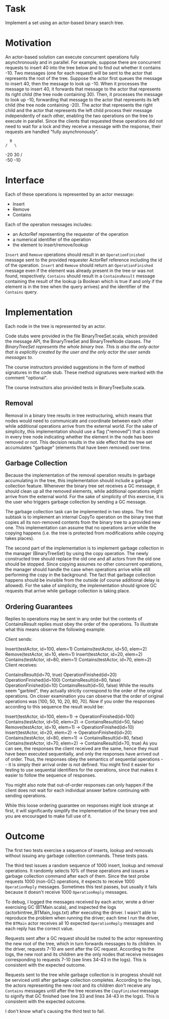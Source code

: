 Task
==========
Implement a set using an actor-based binary search tree.


Motivation
===========
An actor-based solution can execute concurrent operations fully asynchronously and in parallel. For example, suppose there are concurrent requests to insert 40 into the tree below and to find out whether it contains -10. Two messages (one for each request) will be sent to the actor that represents the root of the tree. Suppose the actor first queues the message to insert 40, then the message to look up -10. When it processes the message to insert 40, it forwards that message to the actor that represents its right child (the tree node containing 30). Then, it processes the message to look up -10, forwarding that message to the actor that represents its left child (the tree node containing -20). The actor that represents the right child and the actor that represents the left child process their message independently of each other, enabling the two operations on the tree to execute in parallel. Since the clients that requested these operations did not need to wait for a lock and they receive a message with the response, their requests are handled "fully asynchronously".

      0
    /   \
  -20   30
  /  \
-50  -10



Interface
==========
Each of these operations is represented by an actor message:
* Insert
* Remove
* Contains

Each of the operation messages includes:
* an ActorRef representing the requester of the operation
* a numerical identifier of the operation
* the element to insert/remove/lookup

`Insert` and `Remove` operations should result in an `OperationFinished` message sent to the provided requester ActorRef reference including the id of the operation. `Insert` and `Remove` should return an `OperationFinished` message even if the element was already present in the tree or was not found, respectively. `Contains` should result in a `ContainsResult` message containing the result of the lookup (a Boolean which is true if and only if the element is in the tree when the query arrives) and the identifier of the `Contains` query.


Implementation
==================
Each node in the tree is represented by an actor.

Code stubs were provided in the file BinaryTreeSet.scala, which provided the message API, the BinaryTreeSet and BinaryTreeNode classes. _The BinaryTreeSet represents the whole binary tree. This is also the only actor that is explicitly created by the user and the only actor the user sends messages to._

The course instructors provided suggestions in the form of method signatures in the code stub. These method signatures were marked with the comment "optional".

The course instructors also provided tests in BinaryTreeSuite.scala.


Removal
--------
Removal in a binary tree results in tree restructuring, which means that nodes would need to communicate and coordinate between each other while additional operations arrive from the external world. For the sake of simplicity, this implementation should use a flag ("removed") that is stored in every tree node indicating whether the element in the node has been removed or not. This decision results in the side effect that the tree set accumulates "garbage" (elements that have been removed) over time.


Garbage Collection
-------------------
Because the implementation of the removal operation results in garbage accumulating in the tree, this implementation should include a garbage collection feature. Whenever the binary tree set receives a GC message, it should clean up all the removed elements, while additional operations might arrive from the external world. For the sake of simplicity of this exercise, it is the user who triggers garbage collection by sending a GC message.

The garbage collection task can be implemented in two steps. The first subtask is to implement an internal CopyTo operation on the binary tree that copies all its non-removed contents from the binary tree to a provided new one. This implementation can assume that no operations arrive while the copying happens (i.e. the tree is protected from modifications while copying takes places).

The second part of the implementation is to implement garbage collection in the manager (BinaryTreeSet) by using the copy operation. The newly constructed tree should replace the old one and all actors from the old one should be stopped. Since copying assumes no other concurrent operations, the manager should handle the case when operations arrive while still performing the copy in the background. The fact that garbage collection happens should be invisible from the outside (of course additional delay is allowed). For the sake of simplicity, the implementation should ignore GC requests that arrive while garbage collection is taking place.


Ordering Guarantees
--------------------
Replies to operations may be sent in any order but the contents of ContainsResult replies must obey the order of the operations. To illustrate what this means observe the following example:

Client sends:

Insert(testActor, id=100, elem=1)
Contains(testActor, id=50, elem=2)
Remove(testActor, id=10, elem=1)
Insert(testActor, id=20, elem=2)
Contains(testActor, id=80, elem=1)
Contains(testActor, id=70, elem=2)
Client receives:

ContainsResult(id=70, true)
OperationFinished(id=20)
OperationFinished(id=100)
ContainsResult(id=80, false)
OperationFinished(id=10)
ContainsResult(id=50, false)
While the results seem "garbled", they actually strictly correspond to the order of the original operations. On closer examination you can observe that the order of original operations was [100, 50, 10, 20, 80, 70]. Now if you order the responses according to this sequence the result would be:

Insert(testActor, id=100, elem=1) -> OperationFinished(id=100)
Contains(testActor, id=50, elem=2) -> ContainsResult(id=50, false)
Remove(testActor, id=10, elem=1) -> OperationFinished(id=10)
Insert(testActor, id=20, elem=2) -> OperationFinished(id=20)
Contains(testActor, id=80, elem=1) -> ContainsResult(id=80, false)
Contains(testActor, id=70, elem=2) -> ContainsResult(id=70, true)
As you can see, the responses the client received are the same, hence they must have been executed sequentially, and only the responses have arrived out of order. Thus, the responses obey the semantics of sequential operations -- it is simply their arrival order is not defined. You might find it easier for testing to use sequential identifiers for the operations, since that makes it easier to follow the sequence of responses.

You might also note that out-of-order responses can only happen if the client does not wait for each individual answer before continuing with sending operations.

While this loose ordering guarantee on responses might look strange at first, it will significantly simplify the implementation of the binary tree and you are encouraged to make full use of it.


Outcome
========
The first two tests exercise a sequence of inserts, lookup and removals without issuing any garbage collection commands. These tests pass.

The third test issues a random sequence of 1000 insert, lookup and removal operations. It randomly selects 10% of these operations and issues a garbage collection command after each of them. Since the test probe requests 1000 (non-GC) operations, it expects to receive 1000 `OperationReply` messages. Sometimes this test passes, but usually it fails because it doesn't receive 1000 `OperationReply` messages.

To debug, I logged the messages received by each actor, wrote a driver exercising GC (BTMain.scala), and inspected the logs (actorbintree_BTMain_logs.txt) after executing the driver. I wasn't able to reproduce the problem when running the driver; each time I run the driver, the `BTMain` actor receives all 10 expected `OperationReply` messages and each reply has the correct value.

Requests sent after a GC request should be routed to the actor representing the new root of the tree, which in turn forwards messages to its children. In the driver, requests 7-10 are sent after the GC request. According to the logs, the new root and its children are the only nodes that receive messages corresponding to requests 7-10 (see lines 34-43 in the logs). This is consistent with the expected outcome.

Requests sent to the tree while garbage collection is in progress should not be serviced until after garbage collection completes. According to the logs, the actors representing the new root and its children don't receive any `Contains` messages until after the tree receives the `CopyFinished` message to signify that GC finished (see line 33 and lines 34-43 in the logs). This is consistent with the expected outcome.

I don't know what's causing the third test to fail.